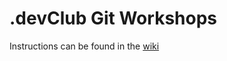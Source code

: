 # .devClub Git Workshops

Instructions can be found in the [wiki](https://github.com/umdevclub/git-workshops/wiki)